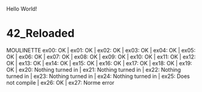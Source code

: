 Hello World!

# 42_Reloaded


MOULINETTE
ex00: OK | 
ex01: OK | 
ex02: OK | 
ex03: OK | 
ex04: OK | 
ex05: OK | 
ex06: OK | 
ex07: OK | 
ex08: OK | 
ex09: OK | 
ex10: OK | 
ex11: OK | 
ex12: OK | 
ex13: OK | 
ex14: OK | 
ex15: OK | 
ex16: OK | 
ex17: OK | 
ex18: OK | 
ex19: OK | 
ex20: Nothing turned in | 
ex21: Nothing turned in | 
ex22: Nothing turned in | 
ex23: Nothing turned in | 
ex24: Nothing turned in | 
ex25: Does not compile | 
ex26: OK | 
ex27: Norme error
